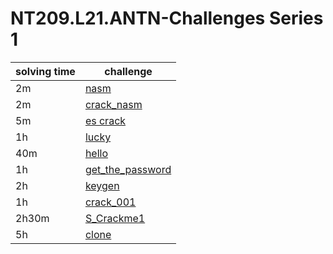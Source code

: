 # NT209.L21.ANTN-Challenges Series 1

| solving time | challenge |
|------|-----|
| 2m |[nasm](https://github.com/datthinh1801/NT209.L21.ANTN-Challenges/tree/main/Series%201/Es%20crack)|
| 2m |[crack_nasm](https://github.com/datthinh1801/NT209.L21.ANTN-Challenges/tree/main/Series%201/crack_nasm)|
| 5m |[es crack](https://github.com/datthinh1801/NT209.L21.ANTN-Challenges/tree/main/Series%201/Es%20crack)| 
| 1h |[lucky](https://github.com/datthinh1801/NT209.L21.ANTN-Challenges/tree/main/Series%201/Lucky)|
| 40m |[hello](https://github.com/datthinh1801/NT209.L21.ANTN-Challenges/tree/main/Series%201/hello)|
| 1h |[get_the_password](https://github.com/datthinh1801/NT209.L21.ANTN-Challenges/tree/main/Series%201/get_the_password)|
| 2h |[keygen](https://github.com/datthinh1801/NT209.L21.ANTN-Challenges/tree/main/Series%201/keygen)|
| 1h |[crack_001](https://github.com/datthinh1801/NT209.L21.ANTN-Challenges/tree/main/Series%201/crack_001)|
| 2h30m |[S_Crackme1](https://github.com/datthinh1801/NT209.L21.ANTN-Challenges/tree/main/Series%201/S_Crackme1)|
| 5h |[clone](https://github.com/datthinh1801/NT209.L21.ANTN-Challenges/tree/main/Series%201/clone)|
